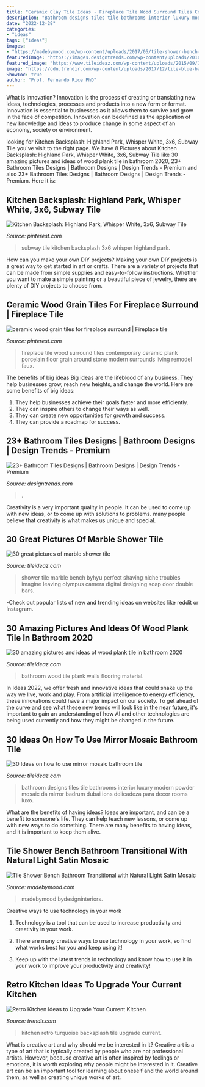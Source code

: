 ```yaml
---
title: "Ceramic Clay Tile Ideas - Fireplace Tile Wood Surround Tiles Contemporary Ceramic Plank Porcelain Floor Grain Around Stone Modern Surrounds Living Remodel Faux"
description: "Bathroom designs tiles tile bathrooms interior luxury modern powder mosaic da mirror badrum dubai ions delicadeza para decor rooms luxo"
date: "2022-12-28"
categories:
- "ideas"
tags: ["ideas"]
images:
- "https://madebymood.com/wp-content/uploads/2017/05/tile-shower-bench-bathroom-transitional-with-natural-light-dark-wood-vanities-tops.jpg"
featuredImage: "https://images.designtrends.com/wp-content/uploads/2016/03/01132749/Gray-Contemporary-Bath-room-tiles.jpg"
featured_image: "https://www.tileideaz.com/wp-content/uploads/2015/09/129.jpg"
image: "https://cdn.trendir.com/wp-content/uploads/2017/12/tile-blue-backsplash.jpg"
ShowToc: true
author: "Prof. Fernando Rice PhD"
---
```



What is innovation?
Innovation is the process of creating or translating new ideas, technologies, processes and products into a new form or format. Innovation is essential to businesses as it allows them to survive and grow in the face of competition. Innovation can bedefined as the application of new knowledge and ideas to produce change in some aspect of an economy, society or environment.

	

		
looking for Kitchen Backsplash: Highland Park, Whisper White, 3x6, Subway Tile you've visit to the right page. We have 8 Pictures about Kitchen Backsplash: Highland Park, Whisper White, 3x6, Subway Tile like 30 amazing pictures and ideas of wood plank tile in bathroom 2020, 23+ Bathroom Tiles Designs | Bathroom Designs | Design Trends - Premium and also 23+ Bathroom Tiles Designs | Bathroom Designs | Design Trends - Premium. Here it is:
		
    
## Kitchen Backsplash: Highland Park, Whisper White, 3x6, Subway Tile

<img loading=lazy src="https://i.pinimg.com/736x/36/19/3f/36193fb4eea79d01bfc0c43de05ecf17.jpg" onerror="this.onerror=null;this.src='https://tse1.mm.bing.net/th?id=OIP.e_Qldssm8-xRzqYWInea1AHaLG&amp;pid=15.1';" alt="Kitchen Backsplash: Highland Park, Whisper White, 3x6, Subway Tile">

_Source: pinterest.com_

>subway tile kitchen backsplash 3x6 whisper highland park. 

	

How can you make your own DIY projects?
Making your own DIY projects is a great way to get started in art or crafts. There are a variety of projects that can be made from simple supplies and easy-to-follow instructions. Whether you want to make a simple painting or a beautiful piece of jewelry, there are plenty of DIY projects to choose from.

    
## Ceramic Wood Grain Tiles For Fireplace Surround | Fireplace Tile

<img loading=lazy src="https://i.pinimg.com/736x/db/1e/de/db1edea8e6be1ab2b6bddbe63b273422--tiles-for-fireplace-fireplace-redo.jpg" onerror="this.onerror=null;this.src='https://tse3.mm.bing.net/th?id=OIP.CKVUKjKAqbRZXqvWL_FDdAHaJ4&amp;pid=15.1';" alt="ceramic wood grain tiles for fireplace surround | Fireplace tile">

_Source: pinterest.com_

>fireplace tile wood surround tiles contemporary ceramic plank porcelain floor grain around stone modern surrounds living remodel faux. 

	

The benefits of big ideas
Big ideas are the lifeblood of any business. They help businesses grow, reach new heights, and change the world. Here are some benefits of big ideas:
1. They help businesses achieve their goals faster and more efficiently.
2. They can inspire others to change their ways as well.
3. They can create new opportunities for growth and success.
4. They can provide a roadmap for success.

    
## 23+ Bathroom Tiles Designs | Bathroom Designs | Design Trends - Premium

<img loading=lazy src="https://images.designtrends.com/wp-content/uploads/2016/03/01132749/Gray-Contemporary-Bath-room-tiles.jpg" onerror="this.onerror=null;this.src='https://tse3.mm.bing.net/th?id=OIP.lT6mIZxRkhrbRQ2AWA7DMQHaJ4&amp;pid=15.1';" alt="23+ Bathroom Tiles Designs | Bathroom Designs | Design Trends - Premium">

_Source: designtrends.com_

>. 

	

Creativity is a very important quality in people. It can be used to come up with new ideas, or to come up with solutions to problems. many people believe that creativity is what makes us unique and special.

    
## 30 Great Pictures Of Marble Shower Tile

<img loading=lazy src="http://www.tileideaz.com/wp-content/uploads/2015/08/2035.jpg" onerror="this.onerror=null;this.src='https://tse4.mm.bing.net/th?id=OIP.dA_lsbqr-klEkxVsBVq92QHaLG&amp;pid=15.1';" alt="30 great pictures of marble shower tile">

_Source: tileideaz.com_

>shower tile marble bench byhyu perfect shaving niche troubles imagine leaving olympus camera digital designing soap door double bars. 

	

-Check out popular lists of new and trending ideas on websites like reddit or Instagram.

    
## 30 Amazing Pictures And Ideas Of Wood Plank Tile In Bathroom 2020

<img loading=lazy src="https://www.tileideaz.com/wp-content/uploads/2015/09/129.jpg" onerror="this.onerror=null;this.src='https://tse1.mm.bing.net/th?id=OIP.VdGEzd0IGlpqWNcp9PQJegHaLG&amp;pid=15.1';" alt="30 amazing pictures and ideas of wood plank tile in bathroom 2020">

_Source: tileideaz.com_

>bathroom wood tile plank walls flooring material. 

	

In Ideas 2022, we offer fresh and innovative ideas that could shake up the way we live, work and play. From artificial intelligence to energy efficiency, these innovations could have a major impact on our society. To get ahead of the curve and see what these new trends will look like in the near future, it's important to gain an understanding of how AI and other technologies are being used currently and how they might be changed in the future.

    
## 30 Ideas On How To Use Mirror Mosaic Bathroom Tile

<img loading=lazy src="http://www.tileideaz.com/wp-content/uploads/2015/09/a82533b5dbe54432b724238631e855d1.jpg" onerror="this.onerror=null;this.src='https://tse4.mm.bing.net/th?id=OIP.BwKS2xgcbF5X-89QevupKgHaKK&amp;pid=15.1';" alt="30 Ideas on how to use mirror mosaic bathroom tile">

_Source: tileideaz.com_

>bathroom designs tiles tile bathrooms interior luxury modern powder mosaic da mirror badrum dubai ions delicadeza para decor rooms luxo. 

	

What are the benefits of having ideas?
Ideas are important, and can be a benefit to someone's life. They can help teach new lessons, or come up with new ways to do something. There are many benefits to having ideas, and it is important to keep them alive.

    
## Tile Shower Bench Bathroom Transitional With Natural Light Satin Mosaic

<img loading=lazy src="https://madebymood.com/wp-content/uploads/2017/05/tile-shower-bench-bathroom-transitional-with-natural-light-dark-wood-vanities-tops.jpg" onerror="this.onerror=null;this.src='https://tse2.mm.bing.net/th?id=OIP.tkMXg335D6umWhJwQhhcaQDMEy&amp;pid=15.1';" alt="Tile Shower Bench Bathroom Transitional with Natural Light Satin Mosaic">

_Source: madebymood.com_

>madebymood bydesigninteriors. 

	

Creative ways to use technology in your work
1. Technology is a tool that can be used to increase productivity and creativity in your work.
2. There are many creative ways to use technology in your work, so find what works best for you and keep using it!

3. Keep up with the latest trends in technology and know how to use it in your work to improve your productivity and creativity!

    
## Retro Kitchen Ideas To Upgrade Your Current Kitchen

<img loading=lazy src="https://cdn.trendir.com/wp-content/uploads/2017/12/tile-blue-backsplash.jpg" onerror="this.onerror=null;this.src='https://tse3.mm.bing.net/th?id=OIP.PzA5L748kmwuBuCcKr5dBQHaLH&amp;pid=15.1';" alt="Retro Kitchen Ideas to Upgrade Your Current Kitchen">

_Source: trendir.com_

>kitchen retro turquoise backsplash tile upgrade current. 

	

What is creative art and why should we be interested in it?
Creative art is a type of art that is typically created by people who are not professional artists. However, because creative art is often inspired by feelings or emotions, it is worth exploring why people might be interested in it. Creative art can be an important tool for learning about oneself and the world around them, as well as creating unique works of art.


